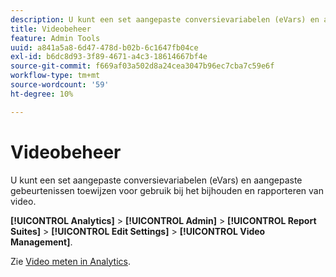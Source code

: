 ```yaml
---
description: U kunt een set aangepaste conversievariabelen (eVars) en aangepaste gebeurtenissen toewijzen voor gebruik bij het bijhouden en rapporteren van video.
title: Videobeheer
feature: Admin Tools
uuid: a841a5a8-6d47-478d-b02b-6c1647fb04ce
exl-id: b6dc8d93-3f89-4671-a4c3-18614667bf4e
source-git-commit: f669af03a502d8a24cea3047b96ec7cba7c59e6f
workflow-type: tm+mt
source-wordcount: '59'
ht-degree: 10%

---
```


# Videobeheer

U kunt een set aangepaste conversievariabelen (eVars) en aangepaste gebeurtenissen toewijzen voor gebruik bij het bijhouden en rapporteren van video.

**[!UICONTROL Analytics]** >  **[!UICONTROL Admin]** >  **[!UICONTROL Report Suites]** >  **[!UICONTROL Edit Settings]** >  **[!UICONTROL Video Management]**.

Zie [Video meten in Analytics](https://experienceleague.adobe.com/docs/media-analytics/using/media-overview.html).
